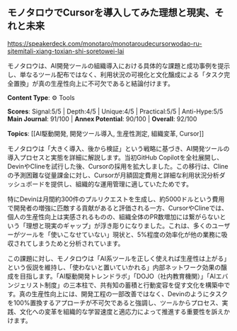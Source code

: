 ## モノタロウでCursorを導入してみた理想と現実、それと未来

https://speakerdeck.com/monotaro/monotaroudecursorwodao-ru-sitemitali-xiang-toxian-shi-soretowei-lai

モノタロウは、AI開発ツールの組織導入における具体的な課題と成功事例を提示し、単なるツール配布ではなく、利用状況の可視化と文化醸成による「タスク完全置換」が真の生産性向上に不可欠であると結論付けます。

**Content Type**: ⚙️ Tools

**Scores**: Signal:5/5 | Depth:4/5 | Unique:4/5 | Practical:5/5 | Anti-Hype:5/5
**Main Journal**: 91/100 | **Annex Potential**: 90/100 | **Overall**: 92/100

**Topics**: [[AI駆動開発, 開発ツール導入, 生産性測定, 組織変革, Cursor]]

モノタロウは「大きく導入、後から検証」という戦略に基づき、AI開発ツールの導入プロセスと実態を詳細に解説します。当初GitHub Copilotを全社展開し、DevinやClineを試行した後、Cursorの採用を拡大しました。この移行は、Clineの予測困難な従量課金に対し、Cursorが月額固定費用と詳細な利用状況分析ダッシュボードを提供し、組織的な運用管理に適していたためです。

特にDevinは月間約300件のプルリクエストを生成し、約5000ドルという費用で開発者の増強に匹敵する貢献があると評価される一方、CursorやClineでは、個人の生産性向上は実感されるものの、組織全体のPR数増加には繋がらないという「理想と現実のギャップ」が浮き彫りになりました。これは、多くのユーザーがツールを「使いこなせていない」現状と、5%程度の効率化が他の業務に吸収されてしまうためと分析されています。

この課題に対し、モノタロウは「AI系ツールを正しく使えれば生産性は上がる」という仮説を維持し、「使わないと置いていかれる」内部ネットワーク効果の醸成を目指します。「AI駆動開発トレンドラボ」「DOJO（社内教育機関）」「AIエバンジェリスト制度」の三本柱で、共有知の蓄積と行動変容を促す文化を構築中です。真の生産性向上には、開発工程の一部改善ではなく、Devinのようにタスクを100%置換するアプローチが不可欠であると強調し、ツールからプロセス、実践、文化への変革を組織的な学習速度と適応力によって推進する重要性を訴えかけます。